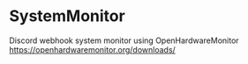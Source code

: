 # SystemMonitor
Discord webhook system monitor using OpenHardwareMonitor https://openhardwaremonitor.org/downloads/
